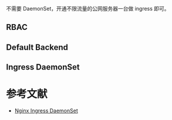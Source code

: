 不需要 DaemonSet，开通不限流量的公网服务器一台做 ingress 即可。

## RBAC


## Default Backend


## Ingress DaemonSet


# 参考文献
- [Nginx Ingress DaemonSet](https://github.com/kubernetes/ingress/tree/master/examples/daemonset/nginx)
